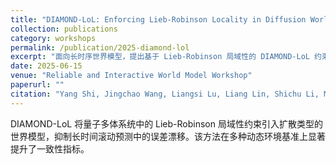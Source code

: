 ```yaml
---
title: "DIAMOND-LoL: Enforcing Lieb-Robinson Locality in Diffusion World Models for Long-Horizon Consistency"
collection: publications
category: workshops
permalink: /publication/2025-diamond-lol
excerpt: "面向长时序世界模型，提出基于 Lieb-Robinson 局域性的 DIAMOND-LoL 约束，保证扩散生成过程的物理一致性。"
date: 2025-06-15
venue: "Reliable and Interactive World Model Workshop"
paperurl: ""
citation: "Yang Shi, Jingchao Wang, Liangsi Lu, Liang Lin, Shichu Li, Mingxuan Huang, Lixian Chen, Minzhe Guo, Haiying Huang, Zhaorong Dai, et al. (2025). \"DIAMOND-LoL: Enforcing Lieb-Robinson Locality in Diffusion World Models for Long-Horizon Consistency.\" 1st Workshop on Reliable and Interactive World Model in Computer Vision (non-archival)."
---
```


DIAMOND-LoL 将量子多体系统中的 Lieb-Robinson 局域性约束引入扩散类型的世界模型，抑制长时间滚动预测中的误差漂移。该方法在多种动态环境基准上显著提升了一致性指标。
